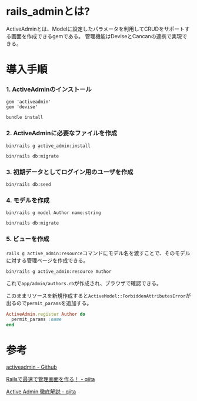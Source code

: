 # rails_adminとは?

ActiveAdminとは、Modelに設定したパラメータを利用してCRUDをサポートする画面を作成できるgemである。
管理機能はDeviseとCancanの連携で実現できる。

# 導入手順

### 1. ActiveAdminのインストール

```
gem 'activeadmin'
gem 'devise'
```
`bundle install`

### 2. ActiveAdminに必要なファイルを作成

`bin/rails g active_admin:install`

`bin/rails db:migrate`

### 3. 初期データとしてログイン用のユーザを作成

`bin/rails db:seed`

### 4. モデルを作成

`bin/rails g model Author name:string`

`bin/rails db:migrate`

### 5. ビューを作成

`rails g active_admin:resource`コマンドにモデル名を渡すことで、そのモデルに対する管理ページを作成できる。

`bin/rails g active_admin:resource Author`

これで`app/admin/authors.rb`が作成され、ブラウザで確認できる。

このままリソースを新規作成すると`ActiveModel::ForbiddenAttributesError`が出るので`permit_params`を追加する。

```ruby
ActiveAdmin.register Author do
  permit_params :name
end
```

# 参考
[activeadmin - Github](https://github.com/activeadmin/activeadmin)

[Railsで最速で管理画面を作る！ - qiita](https://qiita.com/enomotodev/items/5f6d9348207124a41bf9)

[Active Admin 徹底解説 - qiita](https://qiita.com/MariMurotani/items/aed93986e29249fd65e5)

